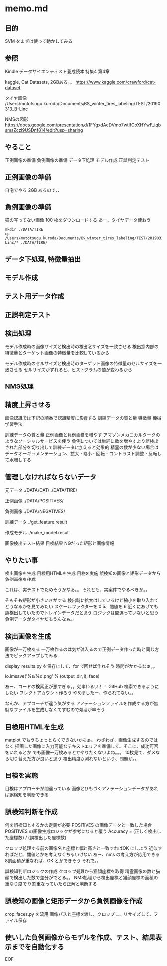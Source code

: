 
# memo.md

## 目的

SVM をまずは使って動かしてみる

## 参照

Kindle
データサイエンティスト養成読本 特集4 第4章

kaggle, Cat Datasets, 2GBある。。
https://www.kaggle.com/crawford/cat-dataset

タイヤ画像
/Users/mototsugu.kuroda/Documents/BS_winter_tires_labeling/TEST/20190313_B-Linc

NMSの図形
https://docs.google.com/presentation/d/1FYgxdAeDVmo7wtlfCoXHYwF_iqbsmsZczl9USDnf814/edit?usp=sharing

## やること

正例画像の準備
負例画像の準備
データ下処理
モデル作成
正誤判定テスト

## 正例画像の準備

自宅でやる
2GB あるので、、

## 負例画像の準備

猫の写ってない画像 100 枚をダウンロードする
あー、タイヤデータ使おう

```
mkdir ./DATA/TIRE
cp /Users/mototsugu.kuroda/Documents/BS_winter_tires_labeling/TEST/20190313_B-Linc/* ./DATA/TIRE/
```

## データ下処理, 特徴量抽出

## モデル作成

## テスト用データ作成

## 正誤判定テスト

## 検出処理

モデル作成時の画像サイズと検出時の検出窓サイズを一致させる
検出窓内部の特徴量とターゲット画像の特徴量を比較しているから

モデル作成時のセルサイズと検出時のターゲット画像の特徴量のセルサイズを一致させる
セルサイズがずれると、ヒストグラムの値が変わるから

## NMS処理

## 精度上昇させる

画像認識では下記の順番で認識精度に影響する
訓練データの質と量
特徴量
機械学習手法

訓練データの質と量
正例画像と負例画像を増やす
アマゾンメカニカルタークのようなソーシャルサービスを使う
負例については単純に数を増やすより誤検出された部分を切り出して訓練データに加えると効果的
精霊の数が少ない場合はデータオーギュメンテーション、拡大・縮小・回転・コントラスト調整・反転して水増しする

## 管理しなければならないデータ

元データ
./DATA/CAT/
./DATA/TIRE/

正例画像
./DATA/POSITIVES/

負例画像
./DATA/NEGATIVES/

訓練データ
./get_feature.result

作成モデル
./make_model.result

画像検出テスト結果
目検結果
NGだった矩形と画像情報

## やりたい事

検出画像を生成
目検用HTMLを生成
目検を実施
誤検知の画像と矩形データから負例画像を作成

これは、実テストでためそうかなぁ。。
それとも、実案件でやるべきか。。

そもそも矩形が小さいきがする
検出時に拡大はしているけど縮小を取り入れてどうなるかを見てみたい
スケールファクターを 0.5、閾値を 6 近くにあげても誤検出していたのでトレインデータだと思う
ロジックは間違っていないと思う
負例データがタイヤだもうんなぁ。。

## 検出画像を生成

画像が一万枚ある
一万枚作るのは気が滅入るので正例データ作った時と同じ方法でピックアップしてみる

display_results.py を保存にして、for で回せば作れそう
時間がかかるなぁ。。

io.imsave('%s/%d.png' % (output_dir, i), face)

あー、コードの検索正が悪すぎる。。効率わるい！！
GitHub 検索できるようにしたい
フレクトアカウント作ろう
やめましたー、作られてない。。

なんか、アプローチが違う気がする
アノテーションファイルを作成する方が無駄なファイルを生成しなくてすむので処理が早そう

## 目検用HTMLを生成

matplot でもうちょっとらくできないかなぁ。
わざわざ、画像生成するのではなく
描画した画像に入力可能なテキストエリアを準備して、そこに、成功可否をいれるとか
でも画像一万枚みるとかやりたくないよね。。。
10枚見て、ダメなら切り替えた方が良いと思う
検出精度が測れないという、問題が。。

## 目検を実施

目検はアプローチが間違っている
画像とひもづくアノテーションデータがあれば誤検知を判断できる

## 誤検知判断を作成

何を誤検知とするかの定義が必要
POSITIVES の画像データと一致した場合
POSITIVES の画像生成ロジックが参考になると覆う
Accuracy = (正しく検出した座標数) / (誤検出した座標数)

クロップ処理する前の画像名と座標と幅と高さと一致すればOK にしよう
近似すればだと、閾値とかを考えなくちゃいけない
あー、nms の考え方が応用できる
8割面積が重なれば、OK とかできそう
それで。。

誤検知判断ロジックの作成
クロップ処理から猫顔座標を取得
精霊画像の数と猫顔で検出した数で差分がでとる。。
NMS処理から検出座標と猫顔座標の面積の重なり度で 9 割重なっていたら正解と判断する

## 誤検知の画像と矩形データから負例画像を作成

crop_faces.py を流用
画像パスと座標を渡し、クロップし、リサイズして、ファイル保存

## 使いした負例画像からモデルを作成、テスト、結果表示までを自動化する



EOF

